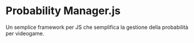 # Probability Manager.js
Un semplice framework per JS che semplifica la gestione della probabilità per videogame.
